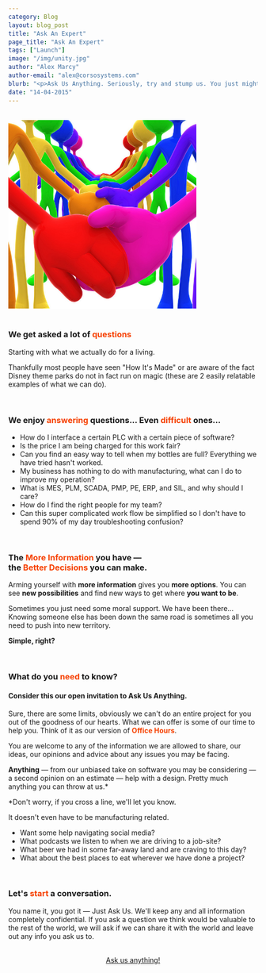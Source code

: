 ```yaml
---
category: Blog
layout: blog_post
title: "Ask An Expert"
page_title: "Ask An Expert"
tags: ["Launch"]
image: "/img/unity.jpg"
author: "Alex Marcy"
author-email: "alex@corsosystems.com"
blurb: "<p>Ask Us Anything. Seriously, try and stump us. You just might, or you just might be surprised at what we can come up with.</p>"
date: "14-04-2015"
---
```


<br/>
<a href="http://www.lumaxart.com/"><img src="/img/unity.jpg" width="380px"/></a>
<br/><br/>

<h3>We get asked a lot of <b style="color:#f64100;">questions</b></h3>
<p>Starting with what we actually do for a living. </p>

<p>Thankfully most people have seen "How It's Made" or are aware of the fact Disney theme parks do not in fact run on magic (these are 2 easily relatable examples of what we can do).</p>
<br/>

<h3>We enjoy <b style="color:#f64100;">answering</b> questions... Even <b style="color:#f64100;">difficult</b> ones...</h3>

<ul>
	<li>How do I interface a certain PLC with a certain piece of software?</li>
	<li>Is the price I am being charged for this work fair?</li>
	<li>Can you find an easy way to tell when my bottles are full? Everything we have tried hasn't worked.</li>
	<li>My business has nothing to do with manufacturing, what can I do to improve my operation?</li>
	<li>What is MES, PLM, SCADA, PMP, PE, ERP, and SIL, and why should I care?</li>
	<li>How do I find the right people for my team?</li>
	<li>Can this super complicated work flow be simplified so I don't have to spend 90% of my day troubleshooting confusion?</li>
</ul>
 
<br/>
<h3></b>The <b style="color:#f64100;">More Information</b> you have &mdash; <br/>the <b style="color:#f64100;">Better Decisions</b> you can make.</b></h3>

<p>Arming yourself with <b>more information</b> gives you <b>more options</b>. You can see <b>new possibilities</b> and find new ways to get where <b>you want to be</b>.</p>
<p>Sometimes you just need some moral support. We have been there... Knowing someone else has been down the same road is sometimes all you need to push into new territory.</p>

<p><b>Simple, right?</b></p>
<br/>
<h3>What do you <b style="color:#f64100;">need</b> to know?</h3>

<h4>Consider this our open invitation to Ask Us Anything.</h4>

<p>Sure, there are some limits, obviously we can't do an entire project for you out of the goodness of our hearts. What we can offer is some of our time to help you. Think of it as our version of <b style="color:#f64100;">Office Hours</b>.</p>

<p>You are welcome to any of the information we are allowed to share, our ideas, our opinions and advice about any issues you may be facing.</p>

<p><b>Anything</b> &mdash; from our unbiased take on software you may be considering &mdash; a second opinion on an estimate &mdash; help with a design. Pretty much anything you can throw at us.*</p>

<p>*Don't worry, if you cross a line, we'll let you know.</p>
<p>It doesn't even have to be manufacturing related.</p>
<ul>
<li>
Want some help navigating social media?</li>
<li>What podcasts we listen to when we are driving to a job-site?</li>
<li>What beer we had in some far-away land and are craving to this day?</li> 
<li>What about the best places to eat wherever we have done a project?</li>
</ul>
<br/>

<h3>Let's <b style="color:#f64100">start</b> a conversation.</h3>

<p>You name it, you got it &mdash; Just Ask Us. We'll keep any and all information completely confidential. If you ask a question we think would be valuable to the rest of the world, we will ask if we can share it with the world and leave out any info you ask us to.</p>


<br/>

<div class="row" style="text-align:center;">
	<a href="mailto:info@corsosystems.com?Subject=Ask%20Us%20Anything" class="btn btn-cta">Ask us anything!</a>
</div>




